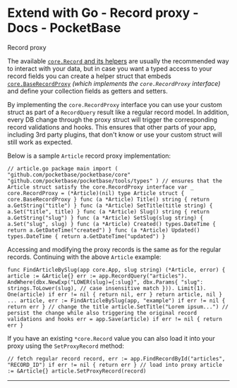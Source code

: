 # Extend with Go - Record proxy - Docs - PocketBase
Record proxy

The available [`core.Record` and its helpers](https://pocketbase.io/docs/go-records) are usually the recommended way to interact with your data, but in case you want a typed access to your record fields you can create a helper struct that embeds [`core.BaseRecordProxy`](https://pkg.go.dev/github.com/pocketbase/pocketbase/core#BaseRecordProxy) _(which implements the `core.RecordProxy` interface)_ and define your collection fields as getters and setters.

By implementing the `core.RecordProxy` interface you can use your custom struct as part of a `RecordQuery` result like a regular record model. In addition, every DB change through the proxy struct will trigger the corresponding record validations and hooks. This ensures that other parts of your app, including 3rd party plugins, that don't know or use your custom struct will still work as expected.

Below is a sample `Article` record proxy implementation:

`// article.go package main import ( "github.com/pocketbase/pocketbase/core" "github.com/pocketbase/pocketbase/tools/types" ) // ensures that the Article struct satisfy the core.RecordProxy interface var _ core.RecordProxy = (*Article)(nil) type Article struct { core.BaseRecordProxy } func (a *Article) Title() string { return a.GetString("title") } func (a *Article) SetTitle(title string) { a.Set("title", title) } func (a *Article) Slug() string { return a.GetString("slug") } func (a *Article) SetSlug(slug string) { a.Set("slug", slug) } func (a *Article) Created() types.DateTime { return a.GetDateTime("created") } func (a *Article) Updated() types.DateTime { return a.GetDateTime("updated") }`

Accessing and modifying the proxy records is the same as for the regular records. Continuing with the above `Article` example:

`func FindArticleBySlug(app core.App, slug string) (*Article, error) { article := &Article{} err := app.RecordQuery("articles"). AndWhere(dbx.NewExp("LOWER(slug)={:slug}", dbx.Params{ "slug": strings.ToLower(slug), // case insensitive match })). Limit(1). One(article) if err != nil { return nil, err } return article, nil } ... article, err := FindArticleBySlug(app, "example") if err != nil { return err } // change the title article.SetTitle("Lorem ipsum...") // persist the change while also triggering the original record validations and hooks err = app.Save(article) if err != nil { return err }`

If you have an existing `*core.Record` value you can also load it into your proxy using the `SetProxyRecord` method:

`// fetch regular record record, err := app.FindRecordById("articles", "RECORD_ID") if err != nil { return err } // load into proxy article := &Article{} article.SetProxyRecord(record)`

* * *
